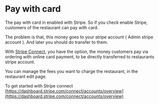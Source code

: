 # Pay with card

The pay with card in enabled with Stripe. So if you check enable Stripe, customers of the restaurant can pay with card. 

The problem is that, this money goes to your stripe account \( Admin stripe account \). And later you should do transfer to them. 

With [Stripe Connect](https://stripe.com/connect),  you have the option, the money customers pay via ordering with online card payment, to be directly transferred  to restaurants stripe account. 

You can manage the fees you want to charge the restaurant, in the restaurant edit page.   
  
To get started with Stripe connect  
[https://dashboard.stripe.com/connect/accounts/overview](https://dashboard.stripe.com/connect/accounts/overview)

